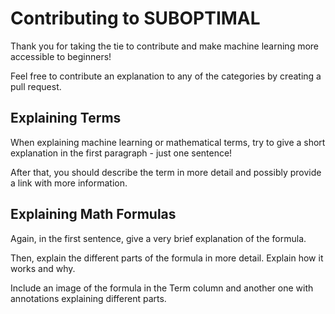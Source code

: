 # Contributing to SUBOPTIMAL

Thank you for taking the tie to contribute and make machine learning more accessible to beginners!

Feel free to contribute an explanation to any of the categories by creating a pull request.

## Explaining Terms

When explaining machine learning or mathematical terms, try to give a short explanation in the first paragraph - just one sentence!

After that, you should describe the term in more detail and possibly provide a link with more information.

## Explaining Math Formulas

Again, in the first sentence, give a very brief explanation of the formula.

Then, explain the different parts of the formula in more detail. Explain how it works and why.

Include an image of the formula in the Term column and another one with annotations explaining different parts.

